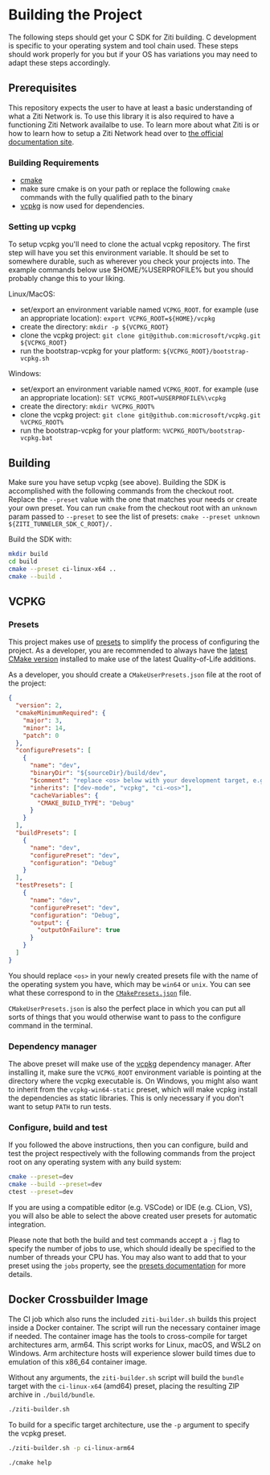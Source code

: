 # Building the Project

The following steps should get your C SDK for Ziti building. C development is specific to your operating system and 
tool chain used. These steps should work properly for you but if your OS has variations you may need to adapt these steps accordingly.

## Prerequisites

This repository expects the user to have at least a basic understanding of what a Ziti Network
is. To use this library it is also required to have a functioning Ziti Network availalbe to use.
To learn more about what Ziti is or how to learn how to setup a Ziti Network head over to [the official documentation
site](https://openziti.github.io/ziti/overview.html).

### Building Requirements

* [cmake](https://cmake.org/install/)
* make sure cmake is on your path or replace the following `cmake` commands with the fully qualified path to the binary
* [vcpkg](https://github.com/microsoft/vcpkg) is now used for dependencies.

### Setting up vcpkg

To setup vcpkg you'll need to clone the actual vcpkg repository. The first step will have you set this environment variable.
It should be set to somewhere durable, such as wherever you check your projects into. The example commands below use $HOME/%USERPROFILE%
but you should probably change this to your liking.

Linux/MacOS:

* set/export an environment variable named `VCPKG_ROOT`. for example (use an appropriate location): `export VCPKG_ROOT=${HOME}/vcpkg`
* create the directory: `mkdir -p ${VCPKG_ROOT}`
* clone the vcpkg project: `git clone git@github.com:microsoft/vcpkg.git ${VCPKG_ROOT}`
* run the bootstrap-vcpkg for your platform: `${VCPKG_ROOT}/bootstrap-vcpkg.sh`

Windows: 
* set/export an environment variable named `VCPKG_ROOT`. for example (use an appropriate location): `SET VCPKG_ROOT=%USERPROFILE%\vcpkg`
* create the directory: `mkdir %VCPKG_ROOT%`
* clone the vcpkg project: `git clone git@github.com:microsoft/vcpkg.git %VCPKG_ROOT%`
* run the bootstrap-vcpkg for your platform: `%VCPKG_ROOT%/bootstrap-vcpkg.bat`

## Building

Make sure you have setup vcpkg (see above). Building the SDK is accomplished with the following commands from the 
checkout root. Replace the `--preset` value with the one that matches your needs or create your own preset. You
can run `cmake` from the checkout root with an `unknown` param passed to `--preset` to see the list of presets:
`cmake --preset unknown ${ZITI_TUNNELER_SDK_C_ROOT}/.`

Build the SDK with:

```bash
mkdir build
cd build
cmake --preset ci-linux-x64 ..
cmake --build .
```

## VCPKG

### Presets

This project makes use of [presets][1] to simplify the process of configuring
the project. As a developer, you are recommended to always have the [latest
CMake version][2] installed to make use of the latest Quality-of-Life
additions.

As a developer, you should create a `CMakeUserPresets.json` file at the root of
the project:

```json
{
  "version": 2,
  "cmakeMinimumRequired": {
    "major": 3,
    "minor": 14,
    "patch": 0
  },
  "configurePresets": [
    {
      "name": "dev",
      "binaryDir": "${sourceDir}/build/dev",
      "$comment": "replace <os> below with your development target, e.g. linux-x64 or windows-arm64",
      "inherits": ["dev-mode", "vcpkg", "ci-<os>"],
      "cacheVariables": {
        "CMAKE_BUILD_TYPE": "Debug"
      }
    }
  ],
  "buildPresets": [
    {
      "name": "dev",
      "configurePreset": "dev",
      "configuration": "Debug"
    }
  ],
  "testPresets": [
    {
      "name": "dev",
      "configurePreset": "dev",
      "configuration": "Debug",
      "output": {
        "outputOnFailure": true
      }
    }
  ]
}
```

You should replace `<os>` in your newly created presets file with the name of
the operating system you have, which may be `win64` or `unix`. You can see what
these correspond to in the [`CMakePresets.json`](CMakePresets.json) file.

`CMakeUserPresets.json` is also the perfect place in which you can put all
sorts of things that you would otherwise want to pass to the configure command
in the terminal.

### Dependency manager

The above preset will make use of the [vcpkg][vcpkg] dependency manager. After
installing it, make sure the `VCPKG_ROOT` environment variable is pointing at
the directory where the vcpkg executable is. On Windows, you might also want
to inherit from the `vcpkg-win64-static` preset, which will make vcpkg install
the dependencies as static libraries. This is only necessary if you don't want
to setup `PATH` to run tests.

[vcpkg]: https://github.com/microsoft/vcpkg

### Configure, build and test

If you followed the above instructions, then you can configure, build and test
the project respectively with the following commands from the project root on
any operating system with any build system:

```sh
cmake --preset=dev
cmake --build --preset=dev
ctest --preset=dev
```

If you are using a compatible editor (e.g. VSCode) or IDE (e.g. CLion, VS), you
will also be able to select the above created user presets for automatic
integration.

Please note that both the build and test commands accept a `-j` flag to specify
the number of jobs to use, which should ideally be specified to the number of
threads your CPU has. You may also want to add that to your preset using the
`jobs` property, see the [presets documentation][1] for more details.

[1]: https://cmake.org/cmake/help/latest/manual/cmake-presets.7.html
[2]: https://cmake.org/download/

## Docker Crossbuilder Image

The CI job which also runs the included `ziti-builder.sh` builds this project inside a Docker container. The script will run the necessary container image if needed. The container image has the tools to cross-compile for target architectures arm, arm64. This script works for Linux, macOS, and WSL2 on Windows. Arm architecture hosts will experience slower build times due to emulation of this x86_64 container image.

Without any arguments, the `ziti-builder.sh` script will build the `bundle` target with the `ci-linux-x64` (amd64) preset, placing the resulting ZIP archive in `./build/bundle`.

```bash
./ziti-builder.sh
```

To build for a specific target architecture, use the `-p` argument to specify the vcpkg preset.

```bash
./ziti-builder.sh -p ci-linux-arm64
```

```bash
./cmake help
```
